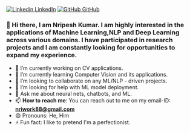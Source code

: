 
[![Linkedin](https://i.stack.imgur.com/gVE0j.png) LinkedIn](https://www.linkedin.com/in/nripesh-kumar/)    [![GitHub](https://i.stack.imgur.com/tskMh.png) GitHub](https://github.com/nrpu88/nrpu88/edit/master/README.md)



### 👋 Hi there, I am Nripesh Kumar. I am highly interested in the applications of Machine Learning,NLP and Deep Learning across various domains. I have participated in research projects and I am constantly looking for opportunities to expand my experience.

<!--
**nrpu88/nrpu88** is a ✨ _special_ ✨ repository because its `README.md` (this file) appears on your GitHub profile.

Here are some ideas to get you started: -->

- 🔭 I’m currently working on CV applications.
- 🌱 I’m currently learning Computer Vision and its applications.
- 👯 I’m looking to collaborate on any ML/NLP - driven projects.
- 🤔 I’m looking for help with ML model deployment. 
- 💬 Ask me about neural nets, chatbots, and ML.
- 📫 **How to reach me**: You can reach out to me on my email-ID: **nriwork88@gmail.com** 
- 😄 Pronouns: He, Him
- ⚡ Fun fact: I like to pretend I'm a perfectionist.

